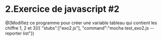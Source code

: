# 2.Exercice de javascript #2

@[Modifiez ce programme pour créer une variable tableau qui contient les chiffre 1, 2 et 3]({
	"stubs":["exo2.js"],
	"command":"mocha test_exo2.js --reporter list"})
